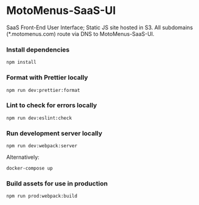 # MotoMenus-SaaS-UI

SaaS Front-End User Interface; Static JS site hosted in S3.
All subdomains (\*.motomenus.com) route via DNS to MotoMenus-SaaS-UI.

### Install dependencies

```shell
npm install
```

### Format with Prettier locally

```shell
npm run dev:prettier:format
```

### Lint to check for errors locally

```shell
npm run dev:eslint:check
```

### Run development server locally

```shell
npm run dev:webpack:server
```

Alternatively:

```shell
docker-compose up
```

### Build assets for use in production

```shell
npm run prod:webpack:build
```
